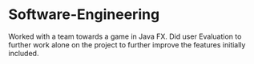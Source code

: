 # Software-Engineering
Worked with a team towards a game in Java FX. Did user Evaluation to further work alone on the project to further improve the features initially included.
